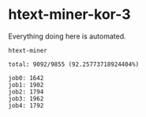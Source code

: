 # htext-miner-kor-3

Everything doing here is automated.

```
htext-miner

total: 9092/9855 (92.25773718924404%)

job0: 1642
job1: 1902
job2: 1794
job3: 1962
job4: 1792
```